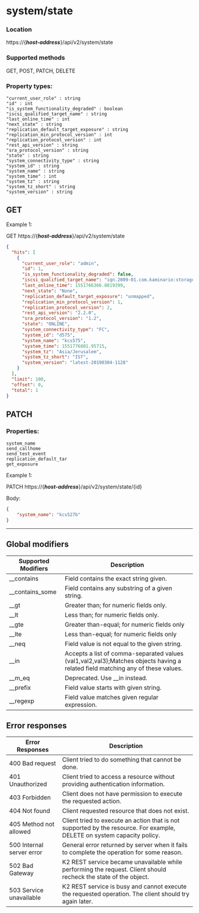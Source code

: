 # system/state

### Location
https://{***host-address***}/api/v2/system/state

### Supported methods
GET, POST, PATCH, DELETE


### Property types:
 ```text
"current_user_role" : string
"id" : int
"is_system_functionality_degraded" : boolean
"iscsi_qualified_target_name" : string
"last_online_time" : int
"next_state" : string
"replication_default_target_exposure" : string
"replication_min_protocol_version" : int
"replication_protocol_version" : int
"rest_api_version" : string
"sra_protocol_version" : string
"state" : string
"system_connectivity_type" : string
"system_id" : string
"system_name" : string
"system_time" : int
"system_tz" : string
"system_tz_short" : string
"system_version" : string
 ```

## GET

Example 1:

GET https://{***host-address***}/api/v2/system/state
```json
{
  "hits": [
    {
      "current_user_role": "admin",
      "id": 1,
      "is_system_functionality_degraded": false,
      "iscsi_qualified_target_name": "iqn.2009-01.com.kaminario:storage.k2.54645",
      "last_online_time": 1551766366.8819399,
      "next_state": "None",
      "replication_default_target_exposure": "unmapped",
      "replication_min_protocol_version": 1,
      "replication_protocol_version": 2,
      "rest_api_version": "2.2.0",
      "sra_protocol_version": "1.2",
      "state": "ONLINE",
      "system_connectivity_type": "FC",
      "system_id": "d575",
      "system_name": "kcs575",
      "system_time": 1551776801.95715,
      "system_tz": "Asia/Jerusalem",
      "system_tz_short": "IST",
      "system_version": "latest-20190304-1128"
    }
  ],
  "limit": 100,
  "offset": 0,
  "total": 1
}
```

## PATCH

### Properties:
 ```text
system_name
send_callhome
send_test_event
replication_default_tar
get_exposure
 ```

Example 1:

PATCH https://{***host-address***}/api/v2/system/state/{id}

Body:
```json
{
    "system_name": "kcs527b"
}
```

---

## Global modifiers
| Supported Modifiers	| Description|
|-----------------------|------------|
|__contains	|Field contains the exact string given.|
|__contains_some	|Field contains any substring of a given string.|
|__gt	|Greater than; for numeric fields only.|
|__lt	|Less than; for numeric fields only.|
|__gte	|Greater than-equal; for numeric fields only|
|__lte	|Less than-equal; for numeric fields only|
|__neq	|Field value is not equal to the given string.|
|__in	|Accepts a list of comma-separated values (val1,val2,val3);Matches objects having a related field matching any of these values.|
|__m_eq	|Deprecated. Use __in instead.|
|__prefix	|Field value starts with given string.|
|__regexp	|Field value matches given regular expression.|

## Error responses

| Error Responses	| Description |
|-------------------|-------------|
|400 Bad request	|Client tried to do something that cannot be done.
|401 Unauthorized	|Client tried to access a resource without providing authentication information.
|403 Forbidden	|Client does not have permission to execute the requested action.
|404 Not found	|Client requested resource that does not exist.
|405 Method not allowed	|Client tried to execute an action that is not supported by the resource. For example, DELETE on system capacity policy.
|500 Internal server error	|General error returned by server when it fails to complete the operation for some reason.
|502 Bad Gateway	|K2 REST service became unavailable while performing the request. Client should recheck the state of the object.
|503 Service unavailable	|K2 REST service is busy and cannot execute the requested operation. The client should try again later.
